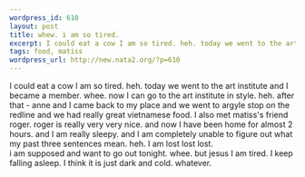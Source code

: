 ```yaml
--- 
wordpress_id: 610
layout: post
title: whew. i am so tired.
excerpt: I could eat a cow I am so tired. heh. today we went to the art institute and I became a member. whee. now I can go to the art institute in style. heh. after that - anne and I came back to my place and we went to argyle stop on the redline and we had really great vietnamese food. I also met matiss's friend roger. roger is really very very nice. and now I have been home for almost 2 hours. and I a...
tags: food, matiss
wordpress_url: http://new.nata2.org/?p=610
---
```

I could eat a cow I am so tired. heh. today we went to the art institute and I became a member. whee. now I can go to the art institute in style. heh. after that - anne and I came back to my place and we went to argyle stop on the redline and we had really great vietnamese food. I also met matiss's friend roger. roger is really very very nice. and now I have been home for almost 2 hours. and I am really sleepy. and I am completely unable to figure out what my past three sentences mean. heh. I am lost lost lost. 
<br/>i am supposed and want to go out tonight. whee. but jesus I am tired. I keep falling asleep. I think it is just dark and cold. whatever. 
